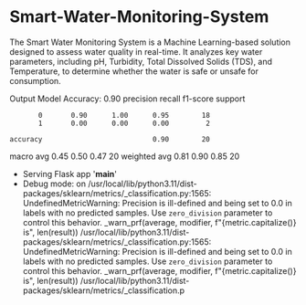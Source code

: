 # Smart-Water-Monitoring-System
The Smart Water Monitoring System is a Machine Learning-based solution designed to assess water quality in real-time. It analyzes key water parameters, including pH, Turbidity, Total Dissolved Solids (TDS), and Temperature, to determine whether the water is safe or unsafe for consumption.


Output
Model Accuracy: 0.90
              precision    recall  f1-score   support

           0       0.90      1.00      0.95        18
           1       0.00      0.00      0.00         2

    accuracy                           0.90        20
   macro avg       0.45      0.50      0.47        20
weighted avg       0.81      0.90      0.85        20

 * Serving Flask app '__main__'
 * Debug mode: on
/usr/local/lib/python3.11/dist-packages/sklearn/metrics/_classification.py:1565: UndefinedMetricWarning: Precision is ill-defined and being set to 0.0 in labels with no predicted samples. Use `zero_division` parameter to control this behavior.
  _warn_prf(average, modifier, f"{metric.capitalize()} is", len(result))
/usr/local/lib/python3.11/dist-packages/sklearn/metrics/_classification.py:1565: UndefinedMetricWarning: Precision is ill-defined and being set to 0.0 in labels with no predicted samples. Use `zero_division` parameter to control this behavior.
  _warn_prf(average, modifier, f"{metric.capitalize()} is", len(result))
/usr/local/lib/python3.11/dist-packages/sklearn/metrics/_classification.p
